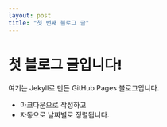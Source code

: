 ```yaml
---
layout: post
title: "첫 번째 블로그 글"
---
```


# 첫 블로그 글입니다!

여기는 Jekyll로 만든 GitHub Pages 블로그입니다.

- 마크다운으로 작성하고
- 자동으로 날짜별로 정렬됩니다.
